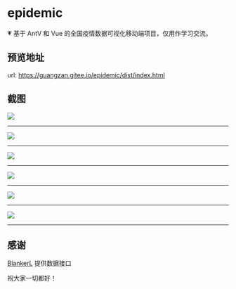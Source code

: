 # epidemic

💗 基于  AntV 和 Vue 的全国疫情数据可视化移动端项目，仅用作学习交流。

## 预览地址
url: https://guangzan.gitee.io/epidemic/dist/index.html

## 截图
<img src='https://guangzan.gitee.io/epidemic/docs/img/1.png'/><br />

---

<img src='https://guangzan.gitee.io/epidemic/docs/img/2.png'/><br />

---

<img src='https://guangzan.gitee.io/epidemic/docs/img/3.png'/><br />

---

<img src='https://guangzan.gitee.io/epidemic/docs/img/4.png'/><br />

---

<img src='https://guangzan.gitee.io/epidemic/docs/img/5.png'/><br />

---

<img src='https://guangzan.gitee.io/epidemic/docs/img/6.png'/><br />

---


## 感谢
[BlankerL](https://github.com/BlankerL) 提供数据接口

祝大家一切都好！

